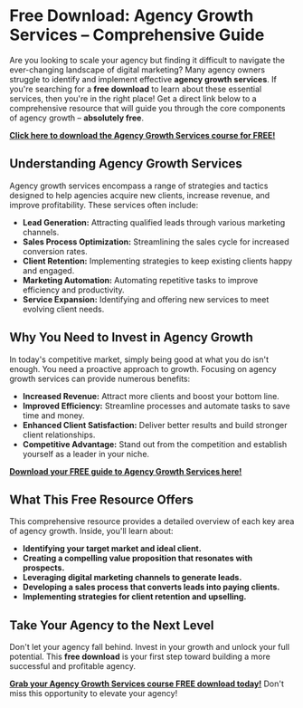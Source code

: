 # Free Download: Agency Growth Services – Comprehensive Guide

Are you looking to scale your agency but finding it difficult to navigate the ever-changing landscape of digital marketing? Many agency owners struggle to identify and implement effective **agency growth services**. If you're searching for a **free download** to learn about these essential services, then you're in the right place! Get a direct link below to a comprehensive resource that will guide you through the core components of agency growth – **absolutely free**.

[**Click here to download the Agency Growth Services course for FREE!**](https://udemywork.com/agency-growth-services)

## Understanding Agency Growth Services

Agency growth services encompass a range of strategies and tactics designed to help agencies acquire new clients, increase revenue, and improve profitability. These services often include:

*   **Lead Generation:** Attracting qualified leads through various marketing channels.
*   **Sales Process Optimization:** Streamlining the sales cycle for increased conversion rates.
*   **Client Retention:** Implementing strategies to keep existing clients happy and engaged.
*   **Marketing Automation:** Automating repetitive tasks to improve efficiency and productivity.
*   **Service Expansion:** Identifying and offering new services to meet evolving client needs.

## Why You Need to Invest in Agency Growth

In today's competitive market, simply being good at what you do isn't enough. You need a proactive approach to growth. Focusing on agency growth services can provide numerous benefits:

*   **Increased Revenue:** Attract more clients and boost your bottom line.
*   **Improved Efficiency:** Streamline processes and automate tasks to save time and money.
*   **Enhanced Client Satisfaction:** Deliver better results and build stronger client relationships.
*   **Competitive Advantage:** Stand out from the competition and establish yourself as a leader in your niche.

[**Download your FREE guide to Agency Growth Services here!**](https://udemywork.com/agency-growth-services)

## What This Free Resource Offers

This comprehensive resource provides a detailed overview of each key area of agency growth. Inside, you'll learn about:

*   **Identifying your target market and ideal client.**
*   **Creating a compelling value proposition that resonates with prospects.**
*   **Leveraging digital marketing channels to generate leads.**
*   **Developing a sales process that converts leads into paying clients.**
*   **Implementing strategies for client retention and upselling.**

## Take Your Agency to the Next Level

Don't let your agency fall behind. Invest in your growth and unlock your full potential. This **free download** is your first step toward building a more successful and profitable agency.

**[Grab your Agency Growth Services course FREE download today!](https://udemywork.com/agency-growth-services)** Don't miss this opportunity to elevate your agency!
